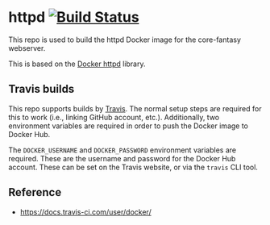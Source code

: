 # httpd  [![Build Status](https://travis-ci.org/core-fantasy/httpd.svg?branch=master)](https://travis-ci.org/core-fantasy/httpd)
This repo is used to build the httpd Docker image for the core-fantasy webserver.

This is based on the [Docker httpd][1] library.

## Travis builds
This repo supports builds by [Travis][2]. The normal setup steps are required for this
to work (i.e., linking GitHub account, etc.). Additionally, two environment variables
are required in order to push the Docker image to Docker Hub.

The `DOCKER_USERNAME` and `DOCKER_PASSWORD` environment variables are required. These
are the username and password for the Docker Hub account. These can be set on the Travis
website, or via the `travis` CLI tool.

## Reference
* https://docs.travis-ci.com/user/docker/

[1]:https://hub.docker.com/_/httpd/
[2]:https://travis-ci.org
